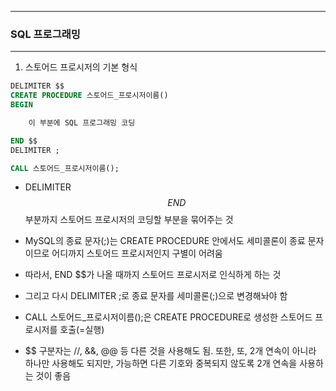 -----
### SQL 프로그래밍
-----
1. 스토어드 프로시저의 기본 형식
```sql
DELIMITER $$
CREATE PROCEDURE 스토어드_프로시저이름()
BEGIN

    이 부분에 SQL 프로그래밍 코딩

END $$
DELIMITER ;

CALL 스토어드_프로시저이름();
```

  - DELIMITER $$ ~ END $$ 부분까지 스토어드 프로시저의 코딩할 부분을 묶어주는 것
  - MySQL의 종료 문자(;)는 CREATE PROCEDURE 안에서도 세미콜론이 종료 문자이므로 어디까지 스토어드 프로시저인지 구별이 어려움
  - 따라서, END $$가 나올 때까지 스토어드 프로시저로 인식하게 하는 것
  - 그리고 다시 DELIMITER ;로 종료 문자를 세미콜론(;)으로 변경해놔야 함

  - CALL 스토어드_프로시저이름();은 CREATE PROCEDURE로 생성한 스토어드 프로시저를 호출(=실행)
  - $$ 구분자는 //, &&, @@ 등 다른 것을 사용해도 됨. 또한, 또, 2개 연속이 아니라 하나만 사용해도 되지만, 가능하면 다른 기호와 중복되지 않도록 2개 연속을 사용하는 것이 좋음
